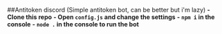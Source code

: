 ##Antitoken discord
(Simple antitoken bot, can be better but i'm lazy)
**- Clone this repo**
**- Open `config.js` and change the settings**
**- `npm i` in the console**
**- `node .` in the console to run the bot**